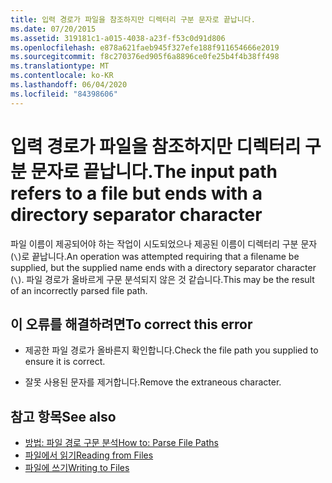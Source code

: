 ```yaml
---
title: 입력 경로가 파일을 참조하지만 디렉터리 구분 문자로 끝납니다.
ms.date: 07/20/2015
ms.assetid: 319181c1-a015-4038-a23f-f53c0d91d806
ms.openlocfilehash: e878a621faeb945f327efe188f911654666e2019
ms.sourcegitcommit: f8c270376ed905f6a8896ce0fe25b4f4b38ff498
ms.translationtype: MT
ms.contentlocale: ko-KR
ms.lasthandoff: 06/04/2020
ms.locfileid: "84398606"
---
```

# <a name="the-input-path-refers-to-a-file-but-ends-with-a-directory-separator-character"></a><span data-ttu-id="deb3c-102">입력 경로가 파일을 참조하지만 디렉터리 구분 문자로 끝납니다.</span><span class="sxs-lookup"><span data-stu-id="deb3c-102">The input path refers to a file but ends with a directory separator character</span></span>
<span data-ttu-id="deb3c-103">파일 이름이 제공되어야 하는 작업이 시도되었으나 제공된 이름이 디렉터리 구분 문자(`\`)로 끝납니다.</span><span class="sxs-lookup"><span data-stu-id="deb3c-103">An operation was attempted requiring that a filename be supplied, but the supplied name ends with a directory separator character (`\`).</span></span> <span data-ttu-id="deb3c-104">파일 경로가 올바르게 구문 분석되지 않은 것 같습니다.</span><span class="sxs-lookup"><span data-stu-id="deb3c-104">This may be the result of an incorrectly parsed file path.</span></span>  
  
## <a name="to-correct-this-error"></a><span data-ttu-id="deb3c-105">이 오류를 해결하려면</span><span class="sxs-lookup"><span data-stu-id="deb3c-105">To correct this error</span></span>  
  
- <span data-ttu-id="deb3c-106">제공한 파일 경로가 올바른지 확인합니다.</span><span class="sxs-lookup"><span data-stu-id="deb3c-106">Check the file path you supplied to ensure it is correct.</span></span>  
  
- <span data-ttu-id="deb3c-107">잘못 사용된 문자를 제거합니다.</span><span class="sxs-lookup"><span data-stu-id="deb3c-107">Remove the extraneous character.</span></span>  
  
## <a name="see-also"></a><span data-ttu-id="deb3c-108">참고 항목</span><span class="sxs-lookup"><span data-stu-id="deb3c-108">See also</span></span>

- [<span data-ttu-id="deb3c-109">방법: 파일 경로 구문 분석</span><span class="sxs-lookup"><span data-stu-id="deb3c-109">How to: Parse File Paths</span></span>](../developing-apps/programming/drives-directories-files/how-to-parse-file-paths.md)
- [<span data-ttu-id="deb3c-110">파일에서 읽기</span><span class="sxs-lookup"><span data-stu-id="deb3c-110">Reading from Files</span></span>](../developing-apps/programming/drives-directories-files/reading-from-files.md)
- [<span data-ttu-id="deb3c-111">파일에 쓰기</span><span class="sxs-lookup"><span data-stu-id="deb3c-111">Writing to Files</span></span>](../developing-apps/programming/drives-directories-files/writing-to-files.md)

